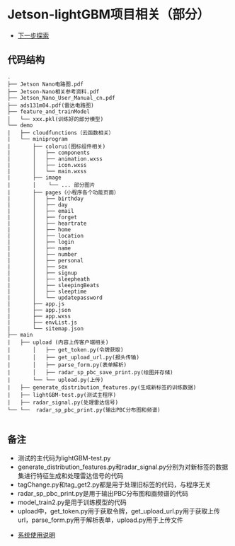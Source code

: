 # Jetson-lightGBM项目相关（部分）
* [下一步探索](./GroupMeeting.md)
## 代码结构
```
.
├── Jetson Nano电路图.pdf
├── Jetson-Nano相关参考资料.pdf
├── Jetson_Nano_User_Manual_cn.pdf
├── ads131m04.pdf(雷达电路图)
├── feature_and_trainModel
│   └── xxx.pkl(训练好的部分模型)
└── demo
|   ├── cloudfunctions（云函数相关）
|   └── miniprogram
|       ├── colorui(图标组件相关)
|       │   ├── components
|       │   ├── animation.wxss
|       │   ├── icon.wxss
|       │   └── main.wxss
|       ├── image
|       │    └── ... 部分图片
|       ├── pages（小程序各个功能页面）
|       │   ├── birthday
|       │   ├── day
|       │   ├── email
|       │   ├── forget
|       │   ├── heartrate
|       │   ├── home
|       │   ├── location
|       │   ├── login
|       │   ├── name
|       │   ├── number
|       │   ├── personal
|       │   ├── sex
|       │   ├── signup
|       │   ├── sleepheath
|       │   ├── sleepingBeats
|       │   ├── sleeptime
|       │   └── updatepassword
|       ├── app.js
|       ├── app.json
|       ├── app.wxss
|       ├── envList.js
|       └── sitemap.json
├── main
|   ├── upload (内容上传客户端相关)
|       │   ├── get_token.py(令牌获取)
|       │   ├── get_upload_url.py(报头传输)
|       │   ├── parse_form.py(表单解析)
|       │   ├── radar_sp_pbc_save_print.py(绘图并存储)
|       └── └── upload.py(上传)
|   ├── generate_distribution_features.py(生成新标签的训练数据)
|   ├── lightGBM-test.py(测试主程序)
|   ├── radar_signal.py(处理雷达信号)
└── └──  radar_sp_pbc_print.py(输出PBC分布图和频谱)


```

## 备注
- 测试的主代码为lightGBM-test.py
- generate_distribution_features.py和radar_signal.py分别为对新标签的数据集进行特征生成和处理雷达信号的代码
- tagChange.py和tag_get2.py都是用于处理旧标签的代码，与程序无关
- radar_sp_pbc_print.py是用于输出PBC分布图和画频谱的代码
- model_train2.py是用于训练模型的代码
- upload中，get_token.py用于获取令牌，get_upload_url.py用于获取上传url，parse_form.py用于解析表单，upload.py用于上传文件

* [系统使用说明](./系统使用说明.md)
